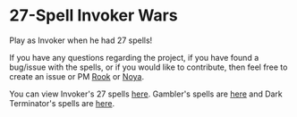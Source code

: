 # 27-Spell Invoker Wars
Play as Invoker when he had 27 spells!

If you have any questions regarding the project, if you have found a bug/issue with the spells, or if you would like to contribute, then feel free to create an issue or PM [Rook](https://github.com/Rookdota) or [Noya](https://github.com/MNoya).

You can view Invoker's 27 spells [here](http://imgur.com/dUeY3).
Gambler's spells are [here](http://i.imgur.com/o9MRBAN.jpg) and Dark Terminator's spells are [here](http://i.imgur.com/b0DqdbH.jpg).